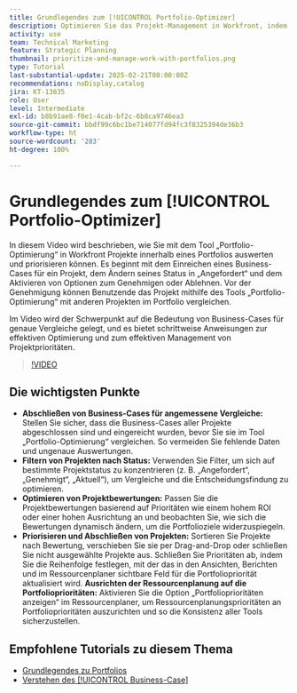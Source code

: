 ```yaml
---
title: Grundlegendes zum [!UICONTROL Portfolio-Optimizer]
description: Optimieren Sie das Projekt-Management in Workfront, indem Sie Business-Cases für angemessene Vergleiche abschließen, Projekte nach Status filtern, Bewertungen dynamisch anpassen, Projekte effektiv priorisieren und die Ressourcenplanung an den Portfoliozielen ausrichten.
activity: use
team: Technical Marketing
feature: Strategic Planning
thumbnail: prioritize-and-manage-work-with-portfolios.png
type: Tutorial
last-substantial-update: 2025-02-21T00:00:00Z
recommendations: noDisplay,catalog
jira: KT-13835
role: User
level: Intermediate
exl-id: b8b91ae8-f0e1-4cab-bf2c-6b8ca9746ea3
source-git-commit: bbdf99c6bc1be714077fd94fc3f8325394de36b3
workflow-type: ht
source-wordcount: '283'
ht-degree: 100%

---
```


# Grundlegendes zum [!UICONTROL Portfolio-Optimizer]

In diesem Video wird beschrieben, wie Sie mit dem Tool „Portfolio-Optimierung“ in Workfront Projekte innerhalb eines Portfolios auswerten und priorisieren können. Es beginnt mit dem Einreichen eines Business-Cases für ein Projekt, dem Ändern seines Status in „Angefordert“ und dem Aktivieren von Optionen zum Genehmigen oder Ablehnen. Vor der Genehmigung können Benutzende das Projekt mithilfe des Tools „Portfolio-Optimierung“ mit anderen Projekten im Portfolio vergleichen. 

Im Video wird der Schwerpunkt auf die Bedeutung von Business-Cases für genaue Vergleiche gelegt, und es bietet schrittweise Anweisungen zur effektiven Optimierung und zum effektiven Management von Projektprioritäten. 

>[!VIDEO](https://video.tv.adobe.com/v/3446275/?quality=12&learn=on&enablevpops=1)

## Die wichtigsten Punkte

* **Abschließen von Business-Cases für angemessene Vergleiche:** Stellen Sie sicher, dass die Business-Cases aller Projekte abgeschlossen sind und eingereicht wurden, bevor Sie sie im Tool „Portfolio-Optimierung“ vergleichen. So vermeiden Sie fehlende Daten und ungenaue Auswertungen.
* **Filtern von Projekten nach Status:** Verwenden Sie Filter, um sich auf bestimmte Projektstatus zu konzentrieren (z. B. „Angefordert“, „Genehmigt“, „Aktuell“), um Vergleiche und die Entscheidungsfindung zu optimieren. 
* **Optimieren von Projektbewertungen:** Passen Sie die Projektbewertungen basierend auf Prioritäten wie einem hohem ROI oder einer hohen Ausrichtung an und beobachten Sie, wie sich die Bewertungen dynamisch ändern, um die Portfolioziele widerzuspiegeln. 
* **Priorisieren und Abschließen von Projekten:** Sortieren Sie Projekte nach Bewertung, verschieben Sie sie per Drag-and-Drop oder schließen Sie nicht ausgewählte Projekte aus. Schließen Sie Prioritäten ab, indem Sie die Reihenfolge festlegen, mit der das in den Ansichten, Berichten und im Ressourcenplaner sichtbare Feld für die Portfoliopriorität aktualisiert wird. **Ausrichten der Ressourcenplanung auf die Portfolioprioritäten:** Aktivieren Sie die Option „Portfolioprioritäten anzeigen“ im Ressourcenplaner, um Ressourcenplanungsprioritäten an Portfolioprioritäten auszurichten und so die Konsistenz aller Tools sicherzustellen. 


## Empfohlene Tutorials zu diesem Thema

* [Grundlegendes zu Portfolios](/help/portfolios-and-programs/overview-of-adobe-workfront-portfolios.md)
* [Verstehen des [!UICONTROL Business-Case]](/help/portfolios-and-programs/introduction-to-the-business-case.md)
